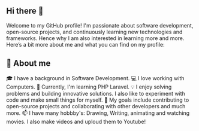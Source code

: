 ## Hi there 👋
Welcome to my GitHub profile! I'm passionate about software development, open-source projects, and continuously learning new technologies and frameworks. Hence why I am also interested in learning more and more. Here’s a bit more about me and what you can find on my profile:

## 🚀 About me
🎓 I have a background in Software Development.
💻 I love working with Computers.
🌱 Currently, I'm learning PHP Laravel.
💡 I enjoy solving problems and building innovative solutions. I also like to experiment with code and make small things for myself.
🎯 My goals include contributing to open-source projects and collaborating with other developers and much more.
📫 I have many hobbby's: Drawing, Writing, animating and watching movies. I also make videos and uploud them to Youtube!
<!--
**CharmineX/CharmineX** is a ✨ _special_ ✨ repository because its `README.md` (this file) appears on your GitHub profile.

Here are some ideas to get you started:

- 🔭 I’m currently working on ...
- 🌱 I’m currently learning ...
- 👯 I’m looking to collaborate on ...
- 🤔 I’m looking for help with ...
- 💬 Ask me about ...
- 📫 How to reach me: ...
- 😄 Pronouns: ...
- ⚡ Fun fact: ...
-->
